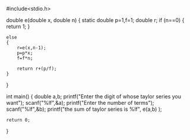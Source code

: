 #include<stdio.h>

double e(double x, double n)
{
    static double p=1,f=1;
    double r;
    if (n==0)
    {
        return 1;
    }
    
    else
    {
        r=e(x,n-1);
        p=p*x;
        f=f*n;

        return r+(p/f);
    }
    
}

int main()
{
    double a,b;
    printf("Enter the digit of whose taylor series you want");
    scanf("%lf",&a);
    printf("Enter the number of terms");
    scanf("%lf",&b);
    printf("the sum of taylor series is %lf", e(a,b) );

    return 0;
}
